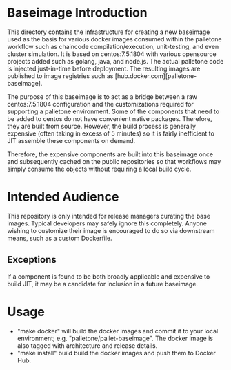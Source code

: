 # Baseimage Introduction

This directory contains the infrastructure for creating a new baseimage used as the basis for various docker images consumed within the palletone workflow such as chaincode compilation/execution, unit-testing, and even cluster simulation. It is based on centos:7.5.1804 with various opensource projects added such as golang, java, and node.js. The actual palletone code is injected just-in-time before deployment. The resulting images are published to image registries such as [hub.docker.com][palletone-baseimage].

The purpose of this baseimage is to act as a bridge between a raw centos:7.5.1804 configuration and the customizations required for supporting a palletone environment. Some of the components that need to be added to centos do not have convenient native packages. Therefore, they are built from source. However, the build process is generally expensive (often taking in excess of 5 minutes) so it is fairly inefficient to JIT assemble these components on demand.

Therefore, the expensive components are built into this baseimage once and subsequently cached on the public repositories so that workflows may simply consume the objects without requiring a local build cycle.

# Intended Audience

This repository is only intended for release managers curating the base images. Typical developers may safely ignore this completely. Anyone wishing to customize their image is encouraged to do so via downstream means, such as a custom Dockerfile.

## Exceptions

If a component is found to be both broadly applicable and expensive to build JIT, it may be a candidate for inclusion in a future baseimage.

# Usage

* "make docker" will build the docker images and commit it to your local environment; e.g. "palletone/pallet-baseimage". The docker image is also tagged with architecture and release details.
* "make install" build build the docker images and push them to Docker Hub.
